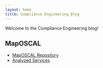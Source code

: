 ```yaml
---
layout: home
title: Compliance Engineering Blog
---
```


Welcome to the Compliance Engineering blog!

## MapOSCAL

- [MapOSCAL Repository](https://github.com/ChrisRimondi/MapOSCAL)
- [Analyzed Services](https://github.com/ChrisRimondi/maposcal_analyzed_services)
